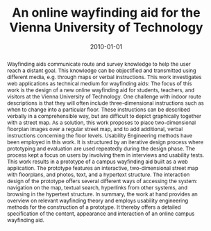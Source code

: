 ---
abstract: 'Wayfinding aids communicate route and survey knowledge to help the user
  reach a distant goal. This knowledge can be objectified and transmitted using different
  media, e.g. through maps or verbal instructions. This work investigates web applications
  as technical medium for wayfinding aids: The focus of this work is the design of
  a new online wayfinding aid for students, teachers, and visitors at the Vienna University
  of Technology. One challenge with indoor route descriptions is that they will often
  include three-dimensional instructions such as when to change into a particular
  floor. These instructions can be described verbally in a comprehensible way, but
  are difficult to depict graphically together with a street map. As a solution, this
  work proposes to place two-dimensional floorplan images over a regular street map,
  and to add additional, verbal instructions concerning the floor levels. Usability
  Engineering methods have been employed in this work. It is structured by an iterative
  design process where prototyping and evaluation are used repeatedly during the design
  phase. The process kept a focus on users by involving them in interviews and usability
  tests. This work results in a prototype of a campus wayfinding aid built as a web
  application. The prototype features an interactive, two-dimensional street map with
  floorplans, and photos, text, and a hypertext structure. The interaction design
  of the prototype offers several different ways of accessing the system: navigation
  on the map, textual search, hyperlinks from other systems, and browsing in the hypertext
  structure. In summary, the work at hand provides an overview on relevant wayfinding
  theory and employs usability engineering methods for the construction of a prototype.
  It thereby offers a detailed specification of the content, appearance and interaction
  of an online campus wayfinding aid.'
authors:
- Johannes Harms
date: '2010-01-01'
featured: false
links:
- name: Publik
  url: https://publik.tuwien.ac.at/showentry.php?ID=194559&lang=1
publication_types:
- '7'
publishDate: '2010-01-01'
title: An online wayfinding aid for the Vienna University of Technology
url_pdf: ''
---